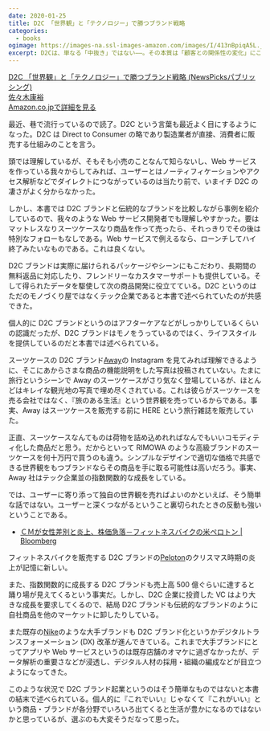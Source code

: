 ```yaml
---
date: 2020-01-25
title: D2C 「世界観」と「テクノロジー」で勝つブランド戦略
categories:
  - books
ogimage: https://images-na.ssl-images-amazon.com/images/I/413nBpiqA5L._SX360_BO1,204,203,200_.jpg
excerpt: D2Cは、単なる「中抜き」ではない――。その本質は「顧客との関係性の変化」にこそある。「ストーリーテリング」×「テクノロジードリブン」「ビジネスのルールを書き換える2つの潮流をかけ合わせた、今投資家が最も注目するビジネスモデルの全貌と、立ち上げの具体論!
---
```


<div class="__media"><a href="https://www.amazon.co.jp/dp/491006303X/?tag=warikiru-22" target="_blank" rel="noopener">
<img src="https://images-na.ssl-images-amazon.com/images/I/413nBpiqA5L._SX360_BO1,204,203,200_.jpg" alt="" class="__media__image">
<div class="__media__body">
    <div>D2C 「世界観」と「テクノロジー」で勝つブランド戦略 (NewsPicksパブリッシング)</div>
    <div class="__media__text">佐々木康裕</div>
    <div>Amazon.co.jpで詳細を見る</div>
</div>
</a></div>

最近、巷で流行っているので読了。D2C という言葉も最近よく目にするようになった。D2C は Direct to Consumer の略であり製造業者が直接、消費者に販売する仕組みのことを言う。

頭では理解しているが、そもそも小売のことなんて知らないし、Web サービスを作っている我々からしてみれば、ユーザーとはノーティフィケーションやアクセス解析などでダイレクトにつながっているのは当たり前で、いまイチ D2C の凄さがよく分からなかった。

しかし、本書では D2C ブランドと伝統的なブランドを比較しながら事例を紹介しているので、我々のような Web サービス開発者でも理解しやすかった。要はマットレスなりスーツケースなり商品を作って売ったら、それっきりでその後は特別なフォローもなしである。Web サービスで例えるなら、ローンチしてハイ終了みたいなものである。これは良くない。

D2C ブランドは実際に届けられるパッケージやシーンにもこだわり、長期間の無料返品に対応したり、フレンドリーなカスタマーサポートも提供している。そして得られたデータを駆使して次の商品開発に役立てている。D2C というのはただのモノづくり屋ではなくテック企業であると本書で述べられていたのが共感できた。

個人的に D2C ブランドというのはアフターケアなどがしっかりしているくらいの認識だったが、D2C ブランドはモノをうっているのではく、ライフスタイルを提供しているのだと本書では述べられている。

スーツケースの D2C ブランド[Away](https://www.awaytravel.com/)の Instagram を見てみれば理解できるように、そこにあからさまな商品の機能説明をした写真は投稿されていない。たまに旅行というシーンで Away のスーツケースがさり気なく登場しているが、ほとんどはキレイな観光地の写真で埋め尽くされている。これは彼らがスーツケースを売る会社ではなく、『旅のある生活』という世界観を売っているからである。事実、Away はスーツケースを販売する前に HERE という旅行雑誌を販売していた。

正直、スーツケースなんてものは荷物を詰め込めれればなんでもいいコモディティ化した商品だと思う。だからといって RIMOWA のような高級ブランドのスーツケースを何十万円で買うのも違う。シンプルなデザインで適切な価格で共感できる世界観をもつブランドならその商品を手に取る可能性は高いだろう。事実、Away 社はテック企業並の指数関数的な成長をしている。

では、ユーザーに寄り添って独自の世界観を売ればよいのかといえば、そう簡単な話ではない。ユーザーと深くつながるということ裏切られたときの反動も強いということである。

- [ＣＭが女性差別と炎上、株価急落－フィットネスバイクの米ペロトン | Bloomberg](https://www.bloomberg.co.jp/news/articles/2019-12-04/Q1YZ4CT1UM1101)

フィットネスバイクを販売する D2C ブランドの[Peloton](https://www.onepeloton.com/)のクリスマス時期の炎上が記憶に新しい。

また、指数関数的に成長する D2C ブランドも売上高 500 億ぐらいに達すると踊り場が見えてくるという事実だ。しかし、D2C 企業に投資した VC はより大きな成長を要求してくるので、結局 D2C ブランドも伝統的なブランドのように自社商品を他のマーケットに卸したりしている。

また既存の[Nike](https://www.nike.com/jp/ja_jp/c/nike-plus)のような大手ブランドも D2C ブランド化というかデジタルトランスフォーメーション (DX) 改革が進んできている。これまで大手ブランドにとってアプリや Web サービスというのは既存店舗のオマケに過ぎなかったが、データ解析の重要さなどが浸透し、デジタル人材の採用・組織の編成などが目立つようになってきた。

このような状況で D2C ブランド起業というのはそう簡単なものではないと本書の結末で述べられている。個人的に『これでいい』じゃなくて『これがいい』という商品・ブランドが各分野でいろいろ出てくると生活が豊かになるのではないかと思っているが、選ぶのも大変そうだなって思った。
